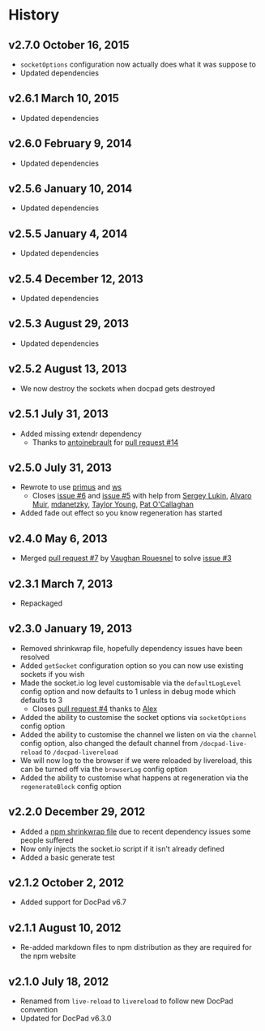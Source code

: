 # History

## v2.7.0 October 16, 2015
- `socketOptions` configuration now actually does what it was suppose to
- Updated dependencies

## v2.6.1 March 10, 2015
- Updated dependencies

## v2.6.0 February 9, 2014
- Updated dependencies

## v2.5.6 January 10, 2014
- Updated dependencies

## v2.5.5 January 4, 2014
- Updated dependencies

## v2.5.4 December 12, 2013
- Updated dependencies

## v2.5.3 August 29, 2013
- Updated dependencies

## v2.5.2 August 13, 2013
- We now destroy the sockets when docpad gets destroyed

## v2.5.1 July 31, 2013
- Added missing extendr dependency
	- Thanks to [antoinebrault](https://github.com/antoinebrault) for [pull request #14](https://github.com/docpad/docpad-plugin-livereload/pull/14)

## v2.5.0 July 31, 2013
- Rewrote to use [primus](https://github.com/3rd-Eden/primus) and [ws](https://github.com/einaros/ws)
	- Closes [issue #6](https://github.com/docpad/docpad-plugin-livereload/issues/6) and [issue #5](https://github.com/docpad/docpad-plugin-livereload/issues/5) with help from [Sergey Lukin](https://github.com/sergeylukin), [Alvaro Muir](https://github.com/alvaromuir), [mdanetzky](https://github.com/mdanetzky), [Taylor Young](https://github.com/digitaldesigndj), [Pat O'Callaghan](https://github.com/patocallaghan)
- Added fade out effect so you know regeneration has started

## v2.4.0 May 6, 2013
- Merged [pull request #7](https://github.com/docpad/docpad-plugin-livereload/pull/7) by [Vaughan Rouesnel](https://github.com/vjpr) to solve [issue #3](https://github.com/docpad/docpad-plugin-livereload/issues/3)

## v2.3.1 March 7, 2013
- Repackaged

## v2.3.0 January 19, 2013
- Removed shrinkwrap file, hopefully dependency issues have been resolved
- Added `getSocket` configuration option so you can now use existing sockets if you wish
- Made the socket.io log level customisable via the `defaultLogLevel` config option and now defaults to 1 unless in debug mode which defaults to 3
	- Closes [pull request #4](https://github.com/docpad/docpad-plugin-livereload/pull/4) thanks to [Alex](https://github.com/amesarosh)
- Added the ability to customise the socket options via `socketOptions` config option
- Added the ability to customise the channel we listen on via the `channel` config option, also changed the default channel from `/docpad-live-reload` to `/docpad-livereload`
- We will now log to the browser if we were reloaded by livereload, this can be turned off via the `browserLog` config option
- Added the ability to customise what happens at regeneration via the `regenerateBlock` config option

## v2.2.0 December 29, 2012
- Added a [npm shrinkwrap file](https://npmjs.org/doc/shrinkwrap.html) due to recent dependency issues some people suffered
- Now only injects the socket.io script if it isn't already defined
- Added a basic generate test

## v2.1.2 October 2, 2012
- Added support for DocPad v6.7

## v2.1.1 August 10, 2012
- Re-added markdown files to npm distribution as they are required for the npm website

## v2.1.0 July 18, 2012
- Renamed from `live-reload` to `livereload` to follow new DocPad convention
- Updated for DocPad v6.3.0
